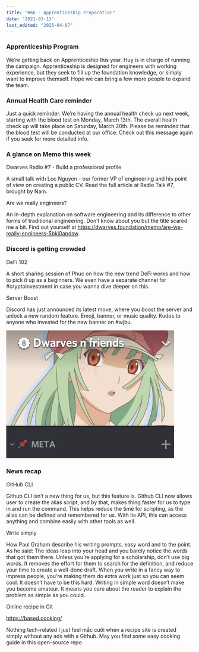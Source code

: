 ```yaml
---
title: "#66 - Apprenticeship Preparation"
date: "2021-03-13"
last_edited: "2025-04-07"
---
```

### Apprenticeship Program

We’re getting back on Apprenticeship this year. Huy is in charge of running the campaign. Apprenticeship is designed for engineers with working experience, but they seek to fill up the foundation knowledge, or simply want to improve themself. Hope we can bring a few more people to expand the team.

### Annual Health Care reminder

Just a quick reminder. We’re having the annual health check up next week, starting with the blood test on Monday, March 13th. The overall health check up will take place on Saturday, March 20th. Please be reminded that the blood test will be conducted at our office. Check out this message again if you seek for more detailed info.

### A glance on Memo this week

Dwarves Radio #7 - Build a professional profile

A small talk with Loc Nguyen - our former VP of engineering and his point of view on creating a public CV. Read the full article at Radio Talk #7, brought by Nam.

Are we really engineers?

An in-depth explanation on software engineering and its difference to other forms of traditional engineering. Don’t know about you but the title scared me a bit. Find out yourself at <https://dwarves.foundation/memo/are-we-really-engineers-5bki0apdsw>.

### Discord is getting crowded

DeFi 102

A short sharing session of Phuc on how the new trend DeFi works and how to pick it up as a beginners. We even have a separate channel for #cryptoinvestment in case you wanna dive deeper on this.

Server Boost

Discord has just announced its latest move, where you boost the server and unlock a new random feature. Emoji, banner, or music quality. Kudos to anyone who invested for the new banner on #wjbu.

![](assets/notion-image-1744007031618-h88m2.webp)

### News recap

GitHub CLI

Github CLI isn’t a new thing for us, but this feature is. Github CLI now allows user to create the alias script, and by that, makes thing faster for us to type in and run the command. This helps reduce the time for scripting, as the alias can be defined and remembered for us. With its API, this can access anything and combine easily with other tools as well.

Write simply

How Paul Graham describe his writing prompts, easy word and to the point. As he said: The ideas leap into your head and you barely notice the words that got them there. Unless you’re applying for a scholarship, don’t use big words. It removes the effort for them to search for the definition, and reduce your time to create a well-done draft. When you write in a fancy way to impress people, you're making them do extra work just so you can seem cool. It doesn’t have to be this hard. Writing in simple word doesn’t make you become amateur. It means you care about the reader to explain the problem as simple as you could.

Online recipe in Git

<https://based.cooking/>

Nothing tech-related I just feel mắc cười when a recipe site is created simply without any ads with a Github. May you find some easy cooking guide in this open-source repo
